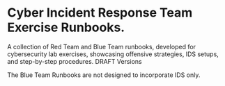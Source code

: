 # Cyber Incident Response Team Exercise Runbooks.
A collection of Red Team and Blue Team runbooks, developed for cybersecurity lab exercises, showcasing offensive strategies, IDS setups, and step-by-step procedures. DRAFT Versions

The Blue Team Runbooks are not designed to incorporate IDS only.
